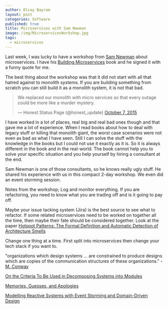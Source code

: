 ```yaml
---
author: Olcay Bayram
layout: post
categories: Software
published: true
title: Microservices with Sam Newman
image: /img/MicroservicesWorkshop.jpg
tags:
  - microservices
---
```

Last week, I was lucky to have a workshop from [Sam Newman](https://samnewman.io/) about microservices. I have his [Building Microservices](https://www.bookdepository.com/Building-Microservices-Sam-Newman/9781491950357) book and he signed it with a funny quote for me.

The best thing about the workshop was that it did not start with all that hatred against to monolith systems. If you are building something from scratch you can still build it as a monolith system, it is not that bad.

<blockquote class="twitter-tweet" data-lang="en"><p lang="en" dir="ltr">We replaced our monolith with micro services so that every outage could be more like a murder mystery.</p>&mdash; Honest Status Page (@honest_update) <a href="https://twitter.com/honest_update/status/651897353889259520?ref_src=twsrc%5Etfw">October 7, 2015</a></blockquote>
<script async src="https://platform.twitter.com/widgets.js" charset="utf-8"></script>

I have worked in a lot of places, real big and real bad ones though and that gave me a lot of experience. When I read books about how to deal with legacy stuff or killing that monolith giant, the worst case scenarios were not even as bad as what I have seen. Still I can solve the stuff with the knowledge in the books but I could not use it exactly as it is. So it is always different in the book and in the real-world. The book cannot help you to solve your specific situation and you help yourself by hiring a consultant at the end.

<!--more-->

Sam Newman is one of those consultants, so he knows really ugly stuff. He shared his experience with us in this compact 2-day workshop. We even did an event storming session.

Notes from the workshop;
Log and monitor everything. If you are refactoring, you need to know what you are trading off and is it going to pay off.

Maybe your issue tacking system (Jira) is the best source to see what to refactor. If some related microservices need to be worked on together all the time, then maybe their fate should be considered together. Look at the paper [Hotspot Patterns: The Formal Definition and Automatic Detection of Architecture Smells](https://ieeexplore.ieee.org/abstract/document/7158503)

Change one thing at a time. First split into microservices then change your tech stack if you want to.

"organizations which design systems ... are constrained to produce designs which are copies of the communication structures of these organizations." - [M. Conway](https://en.wikipedia.org/wiki/Conway%27s_law)

[On the Criteria To Be Used in Decomposing Systems into Modules](https://www.win.tue.nl/~wstomv/edu/2ip30/references/criteria_for_modularization.pdf)

[Memories, Guesses, and Apologies](https://blogs.msdn.microsoft.com/pathelland/2007/05/15/memories-guesses-and-apologies/)

[Modelling Reactive Systems with Event Storming and Domain-Driven Design](https://blog.redelastic.com/corporate-arts-crafts-modelling-reactive-systems-with-event-storming-73c6236f5dd7)
